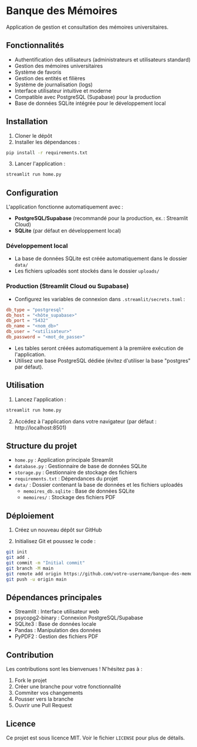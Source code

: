 # Banque des Mémoires

Application de gestion et consultation des mémoires universitaires.

## Fonctionnalités

- Authentification des utilisateurs (administrateurs et utilisateurs standard)
- Gestion des mémoires universitaires
- Système de favoris
- Gestion des entités et filières
- Système de journalisation (logs)
- Interface utilisateur intuitive et moderne
- Compatible avec PostgreSQL (Supabase) pour la production
- Base de données SQLite intégrée pour le développement local

## Installation

1. Cloner le dépôt
2. Installer les dépendances :
```bash
pip install -r requirements.txt
```

3. Lancer l'application :
```bash
streamlit run home.py
```

## Configuration

L'application fonctionne automatiquement avec :
- **PostgreSQL/Supabase** (recommandé pour la production, ex. : Streamlit Cloud)
- **SQLite** (par défaut en développement local)

### Développement local
- La base de données SQLite est créée automatiquement dans le dossier `data/`
- Les fichiers uploadés sont stockés dans le dossier `uploads/`

### Production (Streamlit Cloud ou Supabase)
- Configurez les variables de connexion dans `.streamlit/secrets.toml` :
```toml
db_type = "postgresql"
db_host = "<hôte_supabase>"
db_port = "5432"
db_name = "<nom_db>"
db_user = "<utilisateur>"
db_password = "<mot_de_passe>"
```
- Les tables seront créées automatiquement à la première exécution de l'application.
- Utilisez une base PostgreSQL dédiée (évitez d'utiliser la base "postgres" par défaut).

## Utilisation

1. Lancez l'application :
```bash
streamlit run home.py
```

2. Accédez à l'application dans votre navigateur (par défaut : http://localhost:8501)

## Structure du projet

- `home.py` : Application principale Streamlit
- `database.py` : Gestionnaire de base de données SQLite
- `storage.py` : Gestionnaire de stockage des fichiers
- `requirements.txt` : Dépendances du projet
- `data/` : Dossier contenant la base de données et les fichiers uploadés
  - `memoires_db.sqlite` : Base de données SQLite
  - `memoires/` : Stockage des fichiers PDF

## Déploiement

1. Créez un nouveau dépôt sur GitHub

2. Initialisez Git et poussez le code :
```bash
git init
git add .
git commit -m "Initial commit"
git branch -M main
git remote add origin https://github.com/votre-username/banque-des-memoires.git
git push -u origin main
```

## Dépendances principales

- Streamlit : Interface utilisateur web
- psycopg2-binary : Connexion PostgreSQL/Supabase
- SQLite3 : Base de données locale
- Pandas : Manipulation des données
- PyPDF2 : Gestion des fichiers PDF

## Contribution

Les contributions sont les bienvenues ! N'hésitez pas à :
1. Fork le projet
2. Créer une branche pour votre fonctionnalité
3. Commiter vos changements
4. Pousser vers la branche
5. Ouvrir une Pull Request

## Licence

Ce projet est sous licence MIT. Voir le fichier `LICENSE` pour plus de détails.

